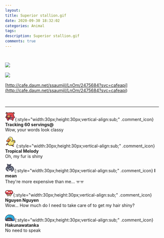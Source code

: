 ```yaml
---
layout: 
title: Superior stallion.gif
date: 2020-09-30 18:32:02
categories: Animal
tags: 
description: Superior stallion.gif
comments: true
---
```


​

![](https://blog.kakaocdn.net/dn/bOK3rW/btqJWRENVHO/KTjZi3ixjE11kP2AnNL7k0/img.gif)

![](https://blog.kakaocdn.net/dn/bbOQAs/btqJWScBkLk/CZgZBjKcWDOyjojLefkGvk/img.gif)

[http://cafe.daum.net/ssaumjil/LnOm/2475684?svc=cafeapi](<http://cafe.daum.net/ssaumjil/LnOm/2475684?svc=cafeapi>)

​

* * *

![comment](/assets/character/pig.png){:style="width:30px;height:30px;vertical-align:sub;" .comment_icon} **Tracking 60 servings@**  
Wow, your words look classy   
  
![comment](/assets/character/duck.png){:style="width:30px;height:30px;vertical-align:sub;" .comment_icon} **Tropical Melody**  
Oh, my fur is shiny   
  
![comment](/assets/character/bat.png){:style="width:30px;height:30px;vertical-align:sub;" .comment_icon} **I mean**  
They're more expensive than me... ㅠㅠ   
  
![comment](/assets/character/mushroom.png){:style="width:30px;height:30px;vertical-align:sub;" .comment_icon} **Nguyen Nguyen**  
Wow... How much do I need to take care of to get my hair shiny?   
  
![comment](/assets/character/turtle.png){:style="width:30px;height:30px;vertical-align:sub;" .comment_icon} **Hakunawatanka**  
No need to speak   
  

